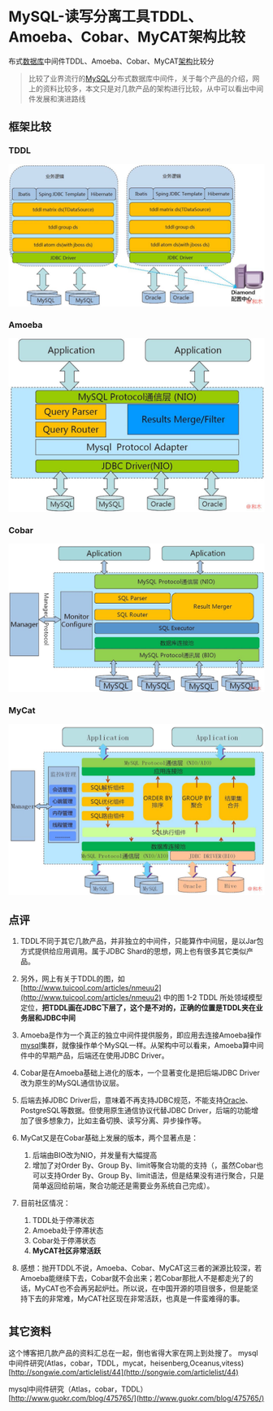# MySQL-读写分离工具TDDL、Amoeba、Cobar、MyCAT架构比较

布式[数据库](http://lib.csdn.net/base/mysql)中间件TDDL、Amoeba、Cobar、MyCAT[架构](http://lib.csdn.net/base/architecture)比较分

> 比较了业界流行的[MySQL](http://lib.csdn.net/base/mysql)分布式数据库中间件，关于每个产品的介绍，网上的资料比较多，本文只是对几款产品的架构进行比较，从中可以看出中间件发展和演进路线

## 框架比较

### TDDL

![](image/20150423104902537.png)

### Amoeba

![](image/20150423104803484.png)

### Cobar

![](image/20150423104938323.png)

### MyCat

![](image/20150423104958011.png)

## 点评

1. TDDL不同于其它几款产品，并非独立的中间件，只能算作中间层，是以Jar包方式提供给应用调用。属于JDBC Shard的思想，网上也有很多其它类似产品。

2. 另外，网上有关于TDDL的图，如[http://www.tuicool.com/articles/nmeuu2](http://www.tuicool.com/articles/nmeuu2) 中的图 1-2 TDDL 所处领域模型定位，**把TDDL画在JDBC下层了，这个是不对的，正确的位置是TDDL夹在业务层和JDBC中间**

3. Amoeba是作为一个真正的独立中间件提供服务，即应用去连接Amoeba操作[mysql](http://lib.csdn.net/base/mysql)集群，就像操作单个MySQL一样。从架构中可以看来，Amoeba算中间件中的早期产品，后端还在使用JDBC Driver。

4. Cobar是在Amoeba基础上进化的版本，一个显著变化是把后端JDBC Driver改为原生的MySQL通信协议层。

5. 后端去掉JDBC Driver后，意味着不再支持JDBC规范，不能支持[Oracle](http://lib.csdn.net/base/oracle)、PostgreSQL等数据。但使用原生通信协议代替JDBC Driver，后端的功能增加了很多想象力，比如主备切换、读写分离、异步操作等。

6. MyCat又是在Cobar基础上发展的版本，两个显著点是：

   1. 后端由BIO改为NIO，并发量有大幅提高
   2. 增加了对Order By、Group By、limit等聚合功能的支持（，虽然Cobar也可以支持Order By、Group By、limit语法，但是结果没有进行聚合，只是简单返回给前端，聚合功能还是需要业务系统自己完成）。

7. 目前社区情况：

   1. TDDL处于停滞状态
   2. Amoeba处于停滞状态
   3. Cobar处于停滞状态
   4. **MyCAT社区非常活跃**

8. 感想：抛开TDDL不说，Amoeba、Cobar、MyCAT这三者的渊源比较深，若Amoeba能继续下去，Cobar就不会出来；若Cobar那批人不是都走光了的话，MyCAT也不会再另起炉灶。所以说，在中国开源的项目很多，但是能坚持下去的非常难，MyCAT社区现在非常活跃，也真是一件蛮难得的事。

   # 

## 其它资料

这个博客把几款产品的资料汇总在一起，倒也省得大家在网上到处搜了。 
mysql中间件研究(Atlas，cobar，TDDL，mycat，heisenberg,Oceanus,vitess) 
[http://songwie.com/articlelist/44](http://songwie.com/articlelist/44)

mysql中间件研究（Atlas，cobar，TDDL） 
[http://www.guokr.com/blog/475765/](http://www.guokr.com/blog/475765/)

